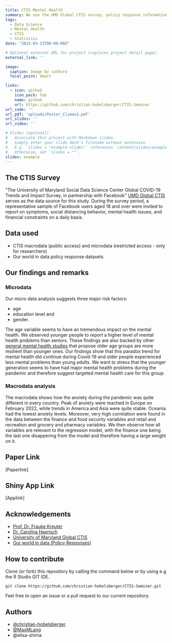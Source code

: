```yaml
---
title: CTIS Mental Health
summary: We use the UMD Global CTIS survey, policy response information as well as Google trends data provided from Our World in Data. As part of our exploratory data analysis we built a Shiny App displaying important mental health metrics from the data.
tags:
  - Data Science
  - Mental Health
  - CTIS
  - Statistics
date: "2023-03-13T00:00:00Z"

# Optional external URL for project (replaces project detail page).
external_link: ''

image:
  caption: Image by catkuro
  focal_point: Smart

links:
  - icon: github
    icon_pack: fab
    name: github
    url: https://github.com/christian-hobelsberger/CTIS-Seminar
url_code: ''
url_pdf: 'uploads/Poster_Climex2.pdf'
url_slides: ''
url_video: ''

# Slides (optional).
#   Associate this project with Markdown slides.
#   Simply enter your slide deck's filename without extension.
#   E.g. `slides = "example-slides"` references `content/slides/example-slides.md`.
#   Otherwise, set `slides = ""`.
slides: example
---
```

## The CTIS Survey
"The University of Maryland Social Data Science Center Global COVID-19 Trends and Impact Survey, in partnership with Facebook" [UMD Global CTIS](https://covidmap.umd.edu/) serves as the data source for this study. During the survey period, a representative sample of Facebook users aged 18 and over were invited to report on symptoms, social distancing behavior, mental health issues, and financial constraints on a daily basis.

## Data used
* CTIS macrodata (public access) and microdata (restricted access - only for researchers)
* Our world in data policy response datasets

## Our findings and remarks

### Microdata
Our micro data analysis suggests three major risk factors: 
* age
* education level and
* gender.  

The age variable seems to have an tremendous impact on the mental health. We observed younger people to report a higher level of mental health problems than seniors. These findings are also backed by other [general mental health studies](https://pubmed.ncbi.nlm.nih.gov/27561149/) that propose older age groups are more resilient than younger ones. Our findings show that this paradox trend for mental health did continue during Covid-19 and older people experienced less mental problems than young adults. We want to stress that the younger generation seems to have had major mental health problems during the pandemic and therefore suggest targeted mental health care for this group. 

### Macrodata analysis
The macrodata shows how the anxiety during the pandemic was quite different in every country. Peak of anxiety were reached in Europe on February 2022, while trends in America and Asia were quite stable. Oceania had the lowest anxiety levels. 
Moreover, very high correlation were found in the data between the finance and food security variables and retail and recreation and grocery and pharmacy variables. 
We then observe how all variables are relevant to the regression model, with the finance one being the last one disappering from the model and therefore having a large weight on it. 

## Paper Link
[Paperlink]

## Shiny App Link
[Applink]

## Acknowledgements
- [Prof. Dr. Frauke Kreuter](https://www.soda.statistik.uni-muenchen.de/people/professors/kreuter1/index.html)
- [Dr. Carolina Haensch](https://www.soda.statistik.uni-muenchen.de/people/employees/haensch/index.html) 
- [University of Maryland Global CTIS](https://covidmap.umd.edu/)
- [Our world in data (Policy Responses)](https://ourworldindata.org/policy-responses-covid)

## How to contribute
Clone (or fork) this repository by calling the command below or by using e.g the R Studio GIT IDE.
```
git clone https://github.com/christian-hobelsberger/CTIS-Seminar.git
```

Feel free to open an issue or a pull request to our current repository.

## Authors

- [@christian-hobelsberger](https://www.github.com/christian-hobelsberger)
- [@MaxMLang](https://www.github.com/MaxMLang)
- @elisa-shima



